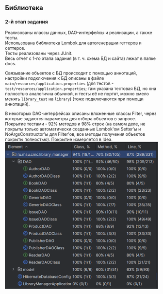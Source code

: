 ## Библиотека
### 2-й этап задания
Реализованы классы данных, DAO-интерфейсы и реализации, а также тесты.  
Использована библиотека Lombok для автогенерации геттеров и сеттеров.  
Тесты реализованы через JUnit.  
Весь отчёт с 1-го этапа задания (в т. ч. схема БД и сайта) лежат в папке docs.  

Связывание объектов с БД происходит с помощью аннотаций, настройки подключения к БД описаны в файле ``main/resources/application.properties`` (для тестов - ``test/resources/application.properties``; там указана тестовая БД, но она полностью аналогична обычной, и тесты её не портят, можно смело менять ``library_test`` на ``library``) (тоже подключаются при помощи аннотаций).  

В некоторых DAO-интерфейсах описаны вложенные классы Filter, через которые задаются параметры для отбора объектов в запросе. Покрытие тестами - 92% методов и 98% строк (на самом деле, не покрыты только автоматически созданные Lombok'ом Setter'ы и NoArgsConstructor'ы для Filter'ов, все методы получения объектов покрыты полностью). Покрытие измеряется в Idea.  
![Покрытие](/docs/test_coverage.png)
